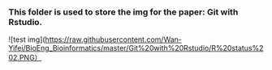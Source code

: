### This folder is used to store the img for the paper: Git with Rstudio.
![test img](https://raw.githubusercontent.com/Wan-Yifei/BioEng_Bioinformatics/master/Git%20with%20Rstudio/R%20status%202.PNG）
